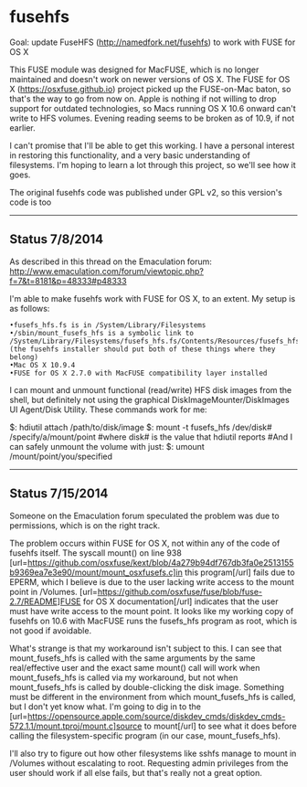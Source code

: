 fusehfs
=======

Goal: update FuseHFS (http://namedfork.net/fusehfs) to work with FUSE for OS X

This FUSE module was designed for MacFUSE, which is no longer maintained and doesn't work on newer versions of OS X. The FUSE for OS X (https://osxfuse.github.io) project picked up the FUSE-on-Mac baton, so that's the way to go from now on. Apple is nothing if not willing to drop support for outdated technologies, so Macs running OS X 10.6 onward can't write to HFS volumes. Evening reading seems to be broken as of 10.9, if not earlier.

I can't promise that I'll be able to get this working. I have a personal interest in restoring this functionality, and a very basic understanding of filesystems. I'm hoping to learn a lot through this project, so we'll see how it goes.

The original fusehfs code was published under GPL v2, so this version's code is too

--------------------------------
Status 7/8/2014
--------------------------------

As described in this thread on the Emaculation forum: http://www.emaculation.com/forum/viewtopic.php?f=7&t=8181&p=48333#p48333

I'm able to make fusehfs work with FUSE for OS X, to an extent. My setup is as follows:

    •fusefs_hfs.fs is in /System/Library/Filesystems
    •/sbin/mount_fusefs_hfs is a symbolic link to /System/Library/Filesystems/fusefs_hfs.fs/Contents/Resources/fusefs_hfs
    (the fusehfs installer should put both of these things where they belong)
    •Mac OS X 10.9.4
    •FUSE for OS X 2.7.0 with MacFUSE compatibility layer installed

I can mount and unmount functional (read/write) HFS disk images from the shell, but definitely not using the graphical DiskImageMounter/DiskImages UI Agent/Disk Utility. These commands work for me:

$: hdiutil attach /path/to/disk/image
$: mount -t fusefs_hfs /dev/disk# /specify/a/mount/point
\#where disk# is the value that hdiutil reports
\#And I can safely unmount the volume with just:
$: umount /mount/point/you/specified

--------------------------------
Status 7/15/2014
--------------------------------

Someone on the Emaculation forum speculated the problem was due to permissions, which is on the right track.

The problem occurs within FUSE for OS X, not within any of the code of fusehfs itself. The syscall mount() on line 938 [url=https://github.com/osxfuse/kext/blob/4a279b94df767db3fa0e2513155b9369ea7e3e90/mount/mount_osxfusefs.c]in this program[/url] fails due to EPERM, which I believe is due to the user lacking write access to the mount point in /Volumes. [url=https://github.com/osxfuse/fuse/blob/fuse-2.7/README]FUSE for OS X documentation[/url] indicates that the user must have write access to the mount point. It looks like my working copy of fusehfs on 10.6 with MacFUSE runs the fusefs_hfs program as root, which is not good if avoidable.

What's strange is that my workaround isn't subject to this. I can see that mount_fusefs_hfs is called with the same arguments by the same real/effective user and the exact same mount() call will work when mount_fusefs_hfs is called via my workaround, but not when mount_fusefs_hfs is called by double-clicking the disk image. Something must be different in the environment from which mount_fusefs_hfs is called, but I don't yet know what. I'm going to dig in to the [url=https://opensource.apple.com/source/diskdev_cmds/diskdev_cmds-572.1.1/mount.tproj/mount.c]source to mount[/url] to see what it does before calling the filesystem-specific program (in our case, mount_fusefs_hfs).

I'll also try to figure out how other filesystems like sshfs manage to mount in /Volumes without escalating to root. Requesting admin privileges from the user should work if all else fails, but that's really not a great option.
